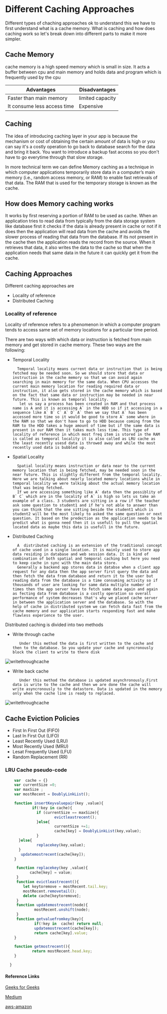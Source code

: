 # Different Caching Approaches

Different types of chaching approaches ok to understand this we have to first understand what is a cache memory. What is caching and how does caching work so let's break down into different parts to make it more simpler.

## Cache Memory 

cache memory is a high speed memory which is small in size. It acts a buffer between cpu and main memory and holds data and program which is frequently used by the cpu

| Advantages      | Disadvantages          |
| ----------------| ---------------------- |
| Faster than main memory  | limited capacity |
| It consume less access time | Expensive |

## Caching 

The idea of introducing caching layer in your app is because the mechanism or cost of obtaining the certain amount of data is high or you can say it's a costly operation to go back to database search for the data and bring it back. You want to introduce a backup fast access so you don't have to go everytime through that slow storage. 

In more technical term we can define Memory caching as a technique in which computer applications temporarily store data in a computer’s main memory (i.e., random access memory, or RAM) to enable fast retrievals of that data. The RAM that is used for the temporary storage is known as the cache.

## How does Memory caching works

It works by first reserving a portion of RAM to be used as cache. When an  application tries to read data from typically from the data storage system like database first it checks if the data is already present in cache or not if it does then the application will read data from the cache and avoids the slower process of reading that data from the database. If its not present in the cache then the application reads the record from the source. When it retrieves that data, it also writes the data to the cache so that when the application needs that same data in the future it can quickly get it from the cache.

## Caching Approaches

Different caching approaches are 

* Locality of reference 
* Distributed Caching 


### Locality of reference 

Locality of reference refers to a phenomenon in which a computer program tends to access same set of memory locations for a particular time period.

 There are two ways with which data or instruction is fetched from main memory and get stored in cache memory. These two ways are the following:


* Temporal Locality  

        Temporal locality means current data or instruction that is being fetched may be needed soon. So we should store that data or instruction in the cache memory so that we can avoid again searching in main memory for the same data. When CPU accesses the current main memory location for reading required data or instruction, it also gets stored in the cache memory which is based on the fact that same data or instruction may be needed in near future. This is known as temporal locality.
         let us say a process has been created in RAM and that process name is A and it is accessing A` in the HDD so if it accessing in a sequence like A` B` C` A` D` A` then we say that A` has been accessed more time so it would be good to store A` some where in the RAM so that we don't have to go to HDD because coming from the RAM to the HDD takes a huge amount of time but if the same data is present in our RAM then it takes much less time. This type of locality of reference in which most freq item is stored in the RAM is called as temporal locality it is also called as LRU cache as the least recently usesd data is throwed away and while the most recently used data is bubbled up. 
        


* Spatial Locality  

        Spatial locality means instruction or data near to the current memory location that is being fetched, may be needed soon in the near future. This is slightly different from the temporal locality. Here we are talking about nearly located memory locations while in temporal locality we were talking about the actual memory location that was being fetched.
        If we are accessing something like A` data then the possiblity of B` C` which are in the locality of A` is high so lets us take an example of a class. 3 students are sitting in a row if the teacher ask some question to student1 and if he's not able to answer than you can think that the one sitting beside the student1 which is student2 will be the most likely to asked the same question or next question. It based on the predection as the application needs to be predict what is gonna need then it is usefull to pull the spatial located data as maybe this data is usefull in the future.
  
        
* Distributed Caching 

        A  distributed caching is an extension of the traditional concept of cache used in a single location. It is mainly used to store app data residing in database and web session data. It is kind of combination of both spatial and temporal caching but here you need to keep cache in sync with the main data store.
        Generally a backend app stores data in databse when a client app request for any data then the app server first query the data and then fetch the data from database and return it to the user but reading data from the database is a time consuming activity so if thousands of user are looking for same data multiple number of times then the app server have to fetch same data again and again as fecting data from database is a costly operation so overall performance of system decreases that's why we placed cache server in between the application server and the database. So with the help of cache in distributed system we can fetch data fast from the cache memory and our application starts responding fast and make flawless experience to the user.

        


Distributed caching is divided into two methods 

* Write through cache

         Under this method the data is first written to the cache and then to the database. So you update your cache and syncronously block the client to write to there disk




![writethroughcache](./writethrough.png)


* Write back cache

         Under this method the database is updated asynchronously.First data is write to the cache and then we are done the cache will write asyncronously to the datastore. Data is updated in the memory only when the cache line is ready to replaced.



![writethroughcache](./writeback.png)


 
## Cache Eviction Policies

* First In First Out (FIFO) 
* Last In First Out (LIFO) 
* Least Recently Used (LRU) 
* Most Recently Used (MRU)
* Lesat Frequently Used (LFU)
* Random Replacement (RR)




### LRU Cache pseudo-code

```javascript
    var  cache = {}
    var currentSize =0;
    var maxSize ;
    var mostRecent = DoublyLinkList();

    function insertKeyvaluepair(key ,value){
            if(!key in cache){
              if (currentSize == maxSize){
                      evictleastrecent();
              }else{
                      currentSize +=1;
                      cache[key] = DoublyLinkList(key,value);
              }
      }else{
              replacekey(key,value);
      }
       updatemostrecent(cache[key]); 
    }

     function replacekey(key ,value){
           cache[key] = value;  
     }
     function evictleastrecent(){
        let keytoremove = mostRecent.tail.key;
        mostRecent.removetail();
        delete cache[keytoremove];
     }
     function updatemostrecent(node){
             mostRecent.unshift(node);
     }
     function getvaluefromkey(key){
             if(!key in  cache) return null;
             updatemostrecent(cache[key]);
             return cache[key].value;          
    }

    function getmostrecent(){
            return mostRecent.head.key;
    }

  }
```


####  Reference Links

 [Geeks for Geeks](https://www.geeksforgeeks.org/locality-of-reference-and-cache-operation-in-cache-memory/)


 [Medium](https://medium.com/rtkal/distributed-cache-design-348cbe334df1)

 
 [aws-amazon](https://aws.amazon.com/caching/)





